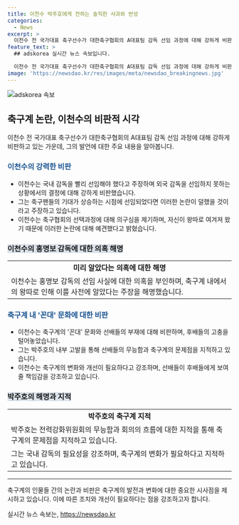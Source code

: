 ```yaml
---
title: 이천수 박주호에게 전하는 솔직한 사과와 반성
categories:
  - News
excerpt: >
  이천수 전 국가대표 축구선수가 대한축구협회의 A대표팀 감독 선임 과정에 대해 강하게 비판했다. 그는 외국 감독 대신 국내 감독을 빨리 선임해야 했다고 주장했으며, 협회의 결정에 대한 의혹을 제기했다. 이어 축구계의 꼰대 문화를 비판하고, 전력강화위원회에 참여한 박주호의 내부 고발에 대해도 언급했다. 축구계에 대한 비판적인 발언을 통해 이목을 끌고 있다.
feature_text: >
  ## adskorea 실시간 뉴스 속보입니다.

  이천수 전 국가대표 축구선수가 대한축구협회의 A대표팀 감독 선임 과정에 대해 강하게 비판했다. 그는 외국 감독 대신 국내 감독을 빨리 선임해야 했다고 주장했으며, 협회의 결정에 대한 의혹을 제기했다. 이어 축구계의 꼰대 문화를 비판하고, 전력강화위원회에 참여한 박주호의 내부 고발에 대해도 언급했다. 축구계에 대한 비판적인 발언을 통해 이목을 끌고 있다.
image: 'https://newsdao.kr/res/images/meta/newsdao_breakingnews.jpg'
---
```


<p><img src="https://newsdao.kr/res/images/meta/newsdao_breakingnews.jpg" alt="adskorea 속보" /></p>

<h2 data-ke-size="size26">축구계 논란, 이천수의 비판적 시각</h2>

<p data-ke-size="size16">이천수 전 국가대표 축구선수가 대한축구협회의 A대표팀 감독 선임 과정에 대해 강하게 비판하고 있는 가운데, 그의 발언에 대한 주요 내용을 알아봅니다.</p>

<h3><b><span style="color: #1a5490;">이천수의 강력한 비판</span></b></h3>

<ul>
  <li>이천수는 국내 감독을 빨리 선임해야 했다고 주장하며 외국 감독을 선임하지 못하는 상황에서의 결정에 대해 강하게 비판했습니다.</li>
  <li>그는 축구팬들의 기대가 상승하는 시점에 선임되었다면 이러한 논란이 덜했을 것이라고 주장하고 있습니다.</li>
  <li>이천수는 축구협회의 선택과정에 대해 의구심을 제기하며, 자신이 왕따로 여겨져 왔기 때문에 이러한 논란에 대해 예견했다고 밝혔습니다.</li>
</ul>

<h3><b><span style="background-color: #21538527;">이천수의 홍명보 감독에 대한 의혹 해명</span></b></h3>

<table>
  <tr>
    <td style="text-align: center; height: 17px;"><b>미리 알았다는 의혹에 대한 해명</b></td>
  </tr>
  <tr>
    <td style="text-align: left; height: 17px;">이천수는 홍명보 감독의 선임 사실에 대한 의혹을 부인하며, 축구계 내에서의 왕따로 인해 이를 사전에 알았다는 주장을 해명했습니다.</td>
  </tr>
</table>

<h3><b><span style="color: #1a5490;">축구계 내 '꼰대' 문화에 대한 비판</span></b></h3>

<ul>
  <li>이천수는 축구계의 '꼰대' 문화와 선배들의 부재에 대해 비판하며, 후배들의 고충을 털어놓았습니다.</li>
  <li>그는 박주호의 내부 고발을 통해 선배들의 무능함과 축구계의 문제점을 지적하고 있습니다.</li>
  <li>이천수는 축구계의 변화와 개선이 필요하다고 강조하며, 선배들이 후배들에게 보여줄 책임감을 강조하고 있습니다.</li>
</ul>

<h3><b><span style="background-color: #21538527;">박주호의 해명과 지적</span></b></h3>

<table>
  <tr>
    <td style="text-align: center; height: 17px;"><b>박주호의 축구계 지적</b></td>
  </tr>
  <tr>
    <td style="text-align: left; height: 17px;">박주호는 전력강화위원회의 무능함과 회의의 흐름에 대한 지적을 통해 축구계의 문제점을 지적하고 있습니다.</td>
  </tr>
  <tr>
    <td style="text-align: left; height: 17px;">그는 국내 감독의 필요성을 강조하며, 축구계의 변화가 필요하다고 지적하고 있습니다.</td>
  </tr>
</table>

<hr>

<p data-ke-size="size16">축구계의 인물들 간의 논란과 비판은 축구계의 발전과 변화에 대한 중요한 시사점을 제시하고 있습니다. 이에 따른 조치와 개선이 필요하다는 점을 강조하고자 합니다.</p>
실시간 뉴스 속보는, <a href="https://newsdao.kr" rel="dofollow">https://newsdao.kr</a>


